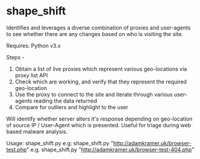 # shape_shift

Identifies and leverages a diverse combination of proxies and user-agents to see whether there are any changes based on who is visiting the site.

Requires: Python v3.x

Steps -
1. Obtain a list of live proxies which represent various geo-locations via proxy list API
2. Check which are working, and verify that they represent the required geo-location
3. Use the proxy to connect to the site and iterate through various user-agents reading the data returned
4. Compare for outliers and highlight to the user

Will identify whether server alters it's response depending on geo-location of source IP / User-Agent which is presented.
Useful for triage during web based malware analysis.

Usage: shape_shift.py <url>
e.g: shape_shift.py "http://adamkramer.uk/browser-test.php"
e.g. shape_shift.py "http://adamkramer.uk/browser-test-404.php"
  
  
